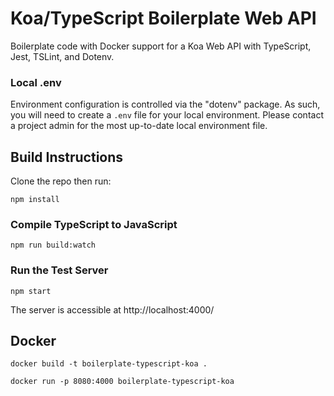 # Koa/TypeScript Boilerplate Web API

Boilerplate code with Docker support for a Koa Web API with TypeScript, Jest, TSLint, and Dotenv.

### Local .env

Environment configuration is controlled via the "dotenv" package. As such, you will need to create a `.env` file for your local environment. Please contact a project admin for the most up-to-date local environment file.

## Build Instructions

Clone the repo then run:

`npm install`

### Compile TypeScript to JavaScript

`npm run build:watch`

### Run the Test Server

`npm start`

The server is accessible at http://localhost:4000/

## Docker

`docker build -t boilerplate-typescript-koa .`

`docker run -p 8080:4000 boilerplate-typescript-koa`